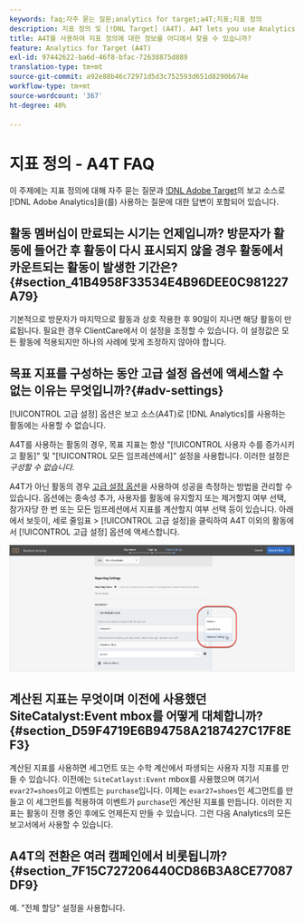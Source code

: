 ```yaml
---
keywords: faq;자주 묻는 질문;analytics for target;a4T;지표;지표 정의
description: 지표 정의 및 [!DNL Target] (A4T). A4T lets you use Analytics reporting with Adobe [!DNL Target] 활동에 대한 Analytics 사용에 대한 질문에 대한 답변을 찾습니다.
title: A4T를 사용하여 지표 정의에 대한 정보를 어디에서 찾을 수 있습니까?
feature: Analytics for Target (A4T)
exl-id: 97442622-ba6d-46f8-bfac-72638875d889
translation-type: tm+mt
source-git-commit: a92e88b46c72971d5d3c752593d651d8290b674e
workflow-type: tm+mt
source-wordcount: '367'
ht-degree: 40%

---
```


# 지표 정의 - A4T FAQ

이 주제에는 지표 정의에 대해 자주 묻는 질문과 [!DNL Adobe Target](A4T)의 보고 소스로 [!DNL Adobe Analytics]을(를) 사용하는 질문에 대한 답변이 포함되어 있습니다.

## 활동 멤버십이 만료되는 시기는 언제입니까? 방문자가 활동에 들어간 후 활동이 다시 표시되지 않을 경우 활동에서 카운트되는 활동이 발생한 기간은?{#section_41B4958F33534E4B96DEE0C981227A79}

기본적으로 방문자가 마지막으로 활동과 상호 작용한 후 90일이 지나면 해당 활동이 만료됩니다. 필요한 경우 ClientCare에서 이 설정을 조정할 수 있습니다. 이 설정값은 모든 활동에 적용되지만 하나의 사례에 맞게 조정하지 않아야 합니다.

## 목표 지표를 구성하는 동안 고급 설정 옵션에 액세스할 수 없는 이유는 무엇입니까?{#adv-settings}

[!UICONTROL 고급 설정] 옵션은 보고 소스(A4T)로 [!DNL Analytics]를 사용하는 활동에는 사용할 수 없습니다.

A4T를 사용하는 활동의 경우, 목표 지표는 항상 &quot;[!UICONTROL 사용자 수를 증가시키고 활동]&quot; 및 &quot;[!UICONTROL 모든 임프레션에서]&quot; 설정을 사용합니다. 이러한 설정은 *구성할 수 없습니다.*

A4T가 아닌 활동의 경우 [고급 설정 옵션](/help/c-activities/r-success-metrics/success-metrics.md#section_7CE95A2FA8F5438E936C365A6D43BC5B)을 사용하여 성공을 측정하는 방법을 관리할 수 있습니다. 옵션에는 종속성 추가, 사용자를 활동에 유지할지 또는 제거할지 여부 선택, 참가자당 한 번 또는 모든 임프레션에서 지표를 계산할지 여부 선택 등이 있습니다. 아래에서 보듯이, 세로 줄임표 > [!UICONTROL 고급 설정]을 클릭하여 A4T 이외의 활동에서 [!UICONTROL 고급 설정] 옵션에 액세스합니다.

![고급 설정](/help/c-activities/r-success-metrics/assets/advanced-settings.png)

## 계산된 지표는 무엇이며 이전에 사용했던 SiteCatalyst:Event mbox를 어떻게 대체합니까? {#section_D59F4719E6B94758A2187427C17F8EF3}

계산된 지표를 사용하면 세그먼트 또는 수학 계산에서 파생되는 사용자 지정 지표를 만들 수 있습니다. 이전에는 `SiteCatlayst:Event` mbox를 사용했으며 여기서 `evar27=shoes`이고 이벤트는 `purchase`입니다. 이제는 `evar27=shoes`인 세그먼트를 만들고 이 세그먼트를 적용하여 이벤트가 `purchase`인 계산된 지표를 만듭니다. 이러한 지표는 활동이 진행 중인 후에도 언제든지 만들 수 있습니다. 그런 다음 Analytics의 모든 보고서에서 사용할 수 있습니다.

## A4T의 전환은 여러 캠페인에서 비롯됩니까? {#section_7F15C727206440CD86B3A8CE77087DF9}

예. &quot;전체 할당&quot; 설정을 사용합니다.
